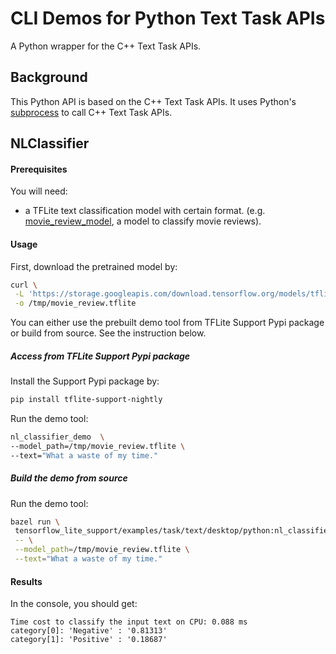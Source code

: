 # CLI Demos for Python Text Task APIs

A Python wrapper for the C++ Text Task APIs.

## Background

This Python API is based on the C++ Text Task APIs. It uses Python's
[subprocess](https://docs.python.org/3/library/subprocess.html) to call C++ Text
Task APIs.

## NLClassifier

#### Prerequisites

You will need:

*   a TFLite text classification model with certain format. (e.g.
    [movie_review_model][1], a model to classify movie reviews).

#### Usage

First, download the pretrained model by:

```bash
curl \
 -L 'https://storage.googleapis.com/download.tensorflow.org/models/tflite/text_classification/text_classification_v2.tflite' \
 -o /tmp/movie_review.tflite
```

You can either use the prebuilt demo tool from TFLite Support Pypi package or
build from source. See the instruction below.

##### Access from TFLite Support Pypi package

Install the Support Pypi package by:

```bash
pip install tflite-support-nightly
```

Run the demo tool:

```bash
nl_classifier_demo  \
--model_path=/tmp/movie_review.tflite \
--text="What a waste of my time."
```

##### Build the demo from source

Run the demo tool:

```bash
bazel run \
 tensorflow_lite_support/examples/task/text/desktop/python:nl_classifier_demo \
 -- \
 --model_path=/tmp/movie_review.tflite \
 --text="What a waste of my time."
```

#### Results

In the console, you should get:

```
Time cost to classify the input text on CPU: 0.088 ms
category[0]: 'Negative' : '0.81313'
category[1]: 'Positive' : '0.18687'
```

[1]: https://www.tensorflow.org/lite/models/text_classification/overview
[2]: https://github.com/tensorflow/tflite-support/blob/fe8b69002f5416900285dc69e2baa078c91bd994/tensorflow_lite_support/cc/task/text/nlclassifier/nl_classifier.h#L55

